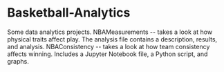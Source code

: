 # Basketball-Analytics
Some data analytics projects. 
NBAMeasurements -- takes a look at how physical traits affect play. The analysis file contains a description, results, and analysis.
NBAConsistency -- takes a look at how team consistency affects winning. Includes a Jupyter Notebook file, a Python script, and graphs.
